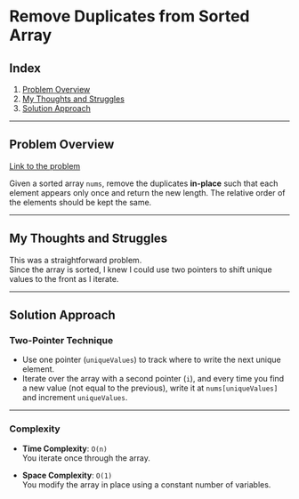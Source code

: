 # Remove Duplicates from Sorted Array

## Index

1. [Problem Overview](#problem-overview)
2. [My Thoughts and Struggles](#my-thoughts-and-struggles)
3. [Solution Approach](#solution-approach)

---

## Problem Overview

[Link to the problem](https://neetcode.io/problems/remove-duplicates-from-sorted-array)

Given a sorted array `nums`, remove the duplicates **in-place** such that each element appears only once and return the new length. The relative order of the elements should be kept the same.

---

## My Thoughts and Struggles

This was a straightforward problem.  
Since the array is sorted, I knew I could use two pointers to shift unique values to the front as I iterate.

---

## Solution Approach

### Two-Pointer Technique

- Use one pointer (`uniqueValues`) to track where to write the next unique element.
- Iterate over the array with a second pointer (`i`), and every time you find a new value (not equal to the previous), write it at `nums[uniqueValues]` and increment `uniqueValues`.

---

### Complexity

- **Time Complexity**: `O(n)`  
  You iterate once through the array.

- **Space Complexity**: `O(1)`  
  You modify the array in place using a constant number of variables.
